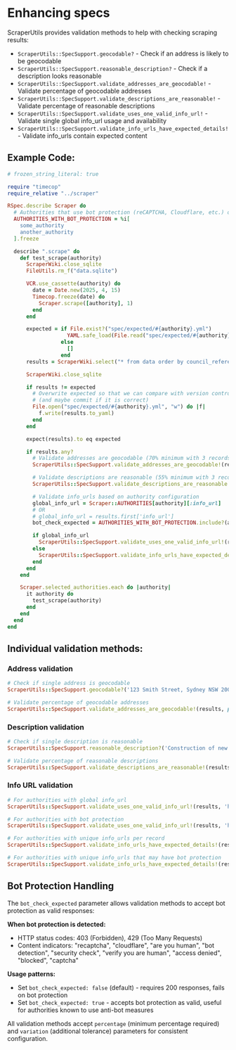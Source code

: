 # Enhancing specs

ScraperUtils provides validation methods to help with checking scraping results:

* `ScraperUtils::SpecSupport.geocodable?` - Check if an address is likely to be geocodable
* `ScraperUtils::SpecSupport.reasonable_description?` - Check if a description looks reasonable
* `ScraperUtils::SpecSupport.validate_addresses_are_geocodable!` - Validate percentage of geocodable addresses
* `ScraperUtils::SpecSupport.validate_descriptions_are_reasonable!` - Validate percentage of reasonable descriptions
* `ScraperUtils::SpecSupport.validate_uses_one_valid_info_url!` - Validate single global info_url usage and availability
* `ScraperUtils::SpecSupport.validate_info_urls_have_expected_details!` - Validate info_urls contain expected content

## Example Code:

```ruby
# frozen_string_literal: true

require "timecop"
require_relative "../scraper"

RSpec.describe Scraper do
  # Authorities that use bot protection (reCAPTCHA, Cloudflare, etc.) on detail pages (info_url)
  AUTHORITIES_WITH_BOT_PROTECTION = %i[
    some_authority
    another_authority
  ].freeze

  describe ".scrape" do
    def test_scrape(authority)
      ScraperWiki.close_sqlite
      FileUtils.rm_f("data.sqlite")

      VCR.use_cassette(authority) do
        date = Date.new(2025, 4, 15)
        Timecop.freeze(date) do
          Scraper.scrape([authority], 1)
        end
      end

      expected = if File.exist?("spec/expected/#{authority}.yml")
                   YAML.safe_load(File.read("spec/expected/#{authority}.yml"))
                 else
                   []
                 end
      results = ScraperWiki.select("* from data order by council_reference")

      ScraperWiki.close_sqlite

      if results != expected
        # Overwrite expected so that we can compare with version control
        # (and maybe commit if it is correct)
        File.open("spec/expected/#{authority}.yml", "w") do |f|
          f.write(results.to_yaml)
        end
      end

      expect(results).to eq expected

      if results.any?
        # Validate addresses are geocodable (70% minimum with 3 records variation)
        ScraperUtils::SpecSupport.validate_addresses_are_geocodable!(results, percentage: 70, variation: 3)

        # Validate descriptions are reasonable (55% minimum with 3 records variation)
        ScraperUtils::SpecSupport.validate_descriptions_are_reasonable!(results, percentage: 55, variation: 3)

        # Validate info_urls based on authority configuration
        global_info_url = Scraper::AUTHORITIES[authority][:info_url]
        # OR 
        # global_info_url = results.first['info_url'] 
        bot_check_expected = AUTHORITIES_WITH_BOT_PROTECTION.include?(authority)

        if global_info_url
          ScraperUtils::SpecSupport.validate_uses_one_valid_info_url!(results, global_info_url, bot_check_expected: bot_check_expected)
        else
          ScraperUtils::SpecSupport.validate_info_urls_have_expected_details!(results, percentage: 75, variation: 3, bot_check_expected: bot_check_expected)
        end
      end
    end

    Scraper.selected_authorities.each do |authority|
      it authority do
        test_scrape(authority)
      end
    end
  end
end
```

## Individual validation methods:

### Address validation

```ruby
# Check if single address is geocodable
ScraperUtils::SpecSupport.geocodable?('123 Smith Street, Sydney NSW 2000')

# Validate percentage of geocodable addresses
ScraperUtils::SpecSupport.validate_addresses_are_geocodable!(results, percentage: 50, variation: 3)
```

### Description validation

```ruby
# Check if single description is reasonable
ScraperUtils::SpecSupport.reasonable_description?('Construction of new building')

# Validate percentage of reasonable descriptions
ScraperUtils::SpecSupport.validate_descriptions_are_reasonable!(results, percentage: 50, variation: 3)
```

### Info URL validation

```ruby
# For authorities with global info_url
ScraperUtils::SpecSupport.validate_uses_one_valid_info_url!(results, 'https://example.com/search')

# For authorities with bot protection
ScraperUtils::SpecSupport.validate_uses_one_valid_info_url!(results, 'https://example.com/search', bot_check_expected: true)

# For authorities with unique info_urls per record
ScraperUtils::SpecSupport.validate_info_urls_have_expected_details!(results, percentage: 75, variation: 3)

# For authorities with unique info_urls that may have bot protection
ScraperUtils::SpecSupport.validate_info_urls_have_expected_details!(results, percentage: 75, variation: 3, bot_check_expected: true)
```

## Bot Protection Handling

The `bot_check_expected` parameter allows validation methods to accept bot protection as valid responses:

**When bot protection is detected:**

- HTTP status codes: 403 (Forbidden), 429 (Too Many Requests)
- Content indicators: "recaptcha", "cloudflare", "are you human", "bot detection", "security check", "verify you are
  human", "access denied", "blocked", "captcha"

**Usage patterns:**

- Set `bot_check_expected: false` (default) - requires 200 responses, fails on bot protection
- Set `bot_check_expected: true` - accepts bot protection as valid, useful for authorities known to use anti-bot
  measures

All validation methods accept `percentage` (minimum percentage required) and `variation` (additional tolerance)
parameters for consistent configuration.
